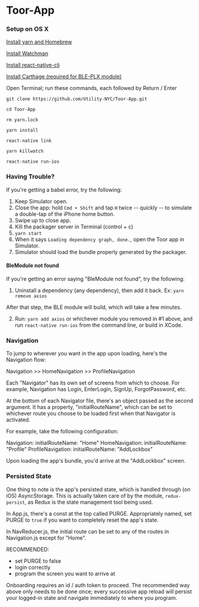 # Toor-App

### Setup on OS X

[Install yarn and Homebrew](https://github.com/Utility-NYC/Toor-App.git)

[Install Watchman](https://facebook.github.io/watchman/docs/install.html)

[Install react-native-cli](https://www.npmjs.com/package/react-native-cli)

[Install Carthage (required for BLE-PLX module)](https://github.com/Carthage/Carthage)

Open Terminal; run these commands, each followed by Return / Enter

```git clone https://github.com/Utility-NYC/Toor-App.git```

```cd Toor-App```

```rm yarn.lock```

```yarn install```

```react-native link```

```yarn killwatch```

```react-native run-ios```

### Having Trouble?

If you're getting a babel error, try the following:

1. Keep Simulator open.
2. Close the app: hold ```Cmd + Shift``` and tap ```H``` twice -- quickly -- to simulate a double-tap of the iPhone home button.
3. Swipe up to close app.
4. Kill the packager server in Terminal (control + c)
5. ```yarn start```
6. When it says ```Loading dependency graph, done.```, open the Toor app in Simulator.
7. Simulator should load the bundle properly generated by the packager.

#### BleModule not found

If you're getting an error saying "BleModule not found", try the following:

1. Uninstall a dependency (any dependency), then add it back.
Ex: ```yarn remove axios```

After that step, the BLE module will build, which will take a few minutes.

2. Run: ```yarn add axios``` or whichever module you removed in #1 above, and run ```react-native run-ios``` from the command line, or build in XCode.

### Navigation

To jump to wherever you want in the app upon loading, here's the Navigation flow:

Navigation >> HomeNavigation >> ProfileNavigation

Each "Navigator" has its own set of screens from which to choose. For example, Navigation has Login, EnterLogin, SignUp, ForgotPassword, etc.

At the bottom of each Navigator file, there's an object passed as the second argument. It has a property, "initialRouteName", which can be set to whichever route you choose to be loaded first when that Navigator is activated.

For example, take the following configuration:

Navigation: initialRouteName: "Home"
HomeNavigation: initialRouteName: "Profile"
ProfileNavigation: initialRouteName: "AddLockbox"

Upon loading the app's bundle, you'd arrive at the "AddLockbox" screen.

### Persisted State

One thing to note is the app's persisted state, which is handled through (on iOS) AsyncStorage. This is actually taken care of by the module, ```redux-persist```, as Redux is the state management tool being used.

In App.js, there's a const at the top called PURGE. Appropriately named, set PURGE to ```true``` if you want to completely reset the app's state.

In NavReducer.js, the initial route can be set to any of the routes in Navigation.js except for "Home".

RECOMMENDED:

* set PURGE to false
* login correctly
* program the screen you want to arrive at

Onboarding requires an id / auth token to proceed. The recommended way above only needs to be done once; every successive app reload will persist your logged-in state and navigate immediately to where you program.

